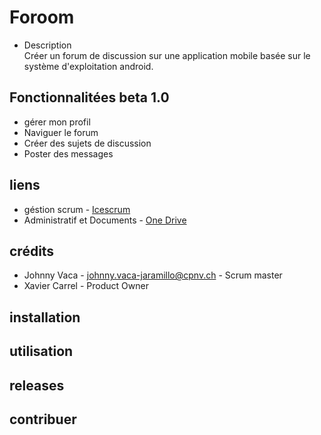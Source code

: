 # Foroom
 * Description<br>
 Créer un forum de discussion sur une application mobile basée 
 sur le système d'exploitation android.
  
## Fonctionnalitées beta 1.0
* gérer mon profil
* Naviguer le forum
* Créer des sujets de discussion
* Poster des messages

## liens
* géstion scrum - [Icescrum](https://cloud.icescrum.com/p/FOROOM/#/project)
* Administratif et Documents - [One Drive](https://cpnv1-my.sharepoint.com/personal/johnny_vaca-jaramillo_cpnv_ch/_layouts/15/onedrive.aspx?id=%2Fpersonal%2Fjohnny%5Fvaca%2Djaramillo%5Fcpnv%5Fch%2FDocuments%2Fprojets%2FForoom&originalPath=aHR0cHM6Ly9jcG52MS1teS5zaGFyZXBvaW50LmNvbS86ZjovZy9wZXJzb25hbC9qb2hubnlfdmFjYS1qYXJhbWlsbG9fY3Budl9jaC9FdE9sUllNVEx3Vk5tNGxzUldlN21sc0JLM1JMbjNYWE9ad3J2dVpXOEd5UWRRP3J0aW1lPUlvZC1xU1dUMkVn)

## crédits
* Johnny Vaca - johnny.vaca-jaramillo@cpnv.ch - Scrum master
* Xavier Carrel - Product Owner

## installation 
## utilisation
## releases
## contribuer